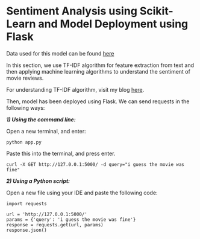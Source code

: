 # Sentiment Analysis using Scikit-Learn and Model Deployment using Flask

Data used for this model can be found [here](https://www.kaggle.com/c/sentiment-analysis-on-movie-reviews/data)

In this section, we use TF-IDF algorithm for feature extraction from text and then applying machine learning algorithms to understand the sentiment of movie reviews. 

For understanding TF-IDF algorithm, visit my blog [here](https://hritikattri10.wordpress.com/2019/10/12/feature-extraction-using-tf-idf-algorithm/).

Then, model has been deployed using Flask. We can send requests in the following ways: 

***1) Using the command line:*** 

Open a new terminal, and enter: 

```
python app.py
```

Paste this into the terminal, and press enter.

```
curl -X GET http://127.0.0.1:5000/ -d query="i guess the movie was fine"
```

***2) Using a Python script:***

Open a new file using your IDE and paste the following code: 

```
import requests

url = 'http://127.0.0.1:5000/'
params = {'query': 'i guess the movie was fine'}
response = requests.get(url, params)
response.json()
```